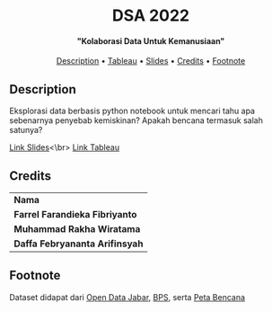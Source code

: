 <h1 align="center">
DSA 2022
  <br>
</h1>

<h4 align="center">"Kolaborasi Data Untuk Kemanusiaan"</h4>

<p align="center">
  <a href="#description">Description</a> •
  <a href="https://public.tableau.com/views/Compfest/Dashboard?:language=en-US&publish=yes&:display_count=n&:origin=viz_share_link">Tableau</a> •
  <a href="https://docs.google.com/presentation/d/1jfQ9_wdmBL73eSK0FWBz0RHuX_49GzG6twx49t2yMNw/edit?usp=sharing">Slides</a> •
  <a href="#credits">Credits</a> •
  <a href="#footnote">Footnote</a> 
</p>

## Description
Eksplorasi data berbasis python notebook untuk mencari tahu apa sebenarnya penyebab kemiskinan? Apakah bencana termasuk salah satunya?

[Link Slides](https://drive.google.com/drive/folders/13A3aBP8vlaaXcbQAyPenP2MQY5thtNau?usp=sharing)<\br>
[Link Tableau](https://public.tableau.com/views/Compfest/Dashboard?:language=en-US&publish=yes&:display_count=n&:origin=viz_share_link)

## Credits
<table>
    <tr>
      <td><b>Nama</b></td>
    <tr>
      <td><b>Farrel Farandieka Fibriyanto</b></td>
    </tr>
        <tr>
      <td><b>Muhammad Rakha Wiratama</b></td>
    </tr>
        <tr>
      <td><b>Daffa Febryananta Arifinsyah</b></td>
    </tr>
</table>

## Footnote
Dataset didapat dari [Open Data Jabar](https://opendata.jabarprov.go.id/id), [BPS](https://bps.go.id/), serta [Peta Bencana](https://petabencana.id/)
